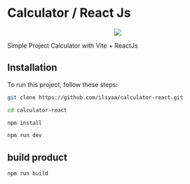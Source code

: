 # Calculator / React Js
<center>
<img src="https://i.ibb.co/QdVGsjk/Web-capture-12-11-2023-22643-127-0-0-1.jpg">
</center>

Simple Project Calculator with Vite + ReactJs

## Installation
To run this project, follow these steps:
   ```bash
   git clone https://github.com/ilsyaa/calculator-react.git

   cd calculator-react

   npm install

   npm run dev
   ```

## build product
  ```bash
  npm run build
  ```